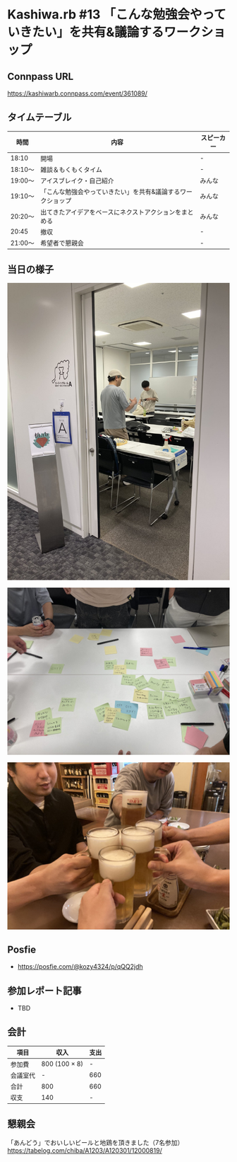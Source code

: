 # Kashiwa.rb #13 「こんな勉強会やっていきたい」を共有&議論するワークショップ

## Connpass URL

https://kashiwarb.connpass.com/event/361089/

## タイムテーブル

| 時間 | 内容 | スピーカー |
| --- | --- | --- |
| 18:10 | 開場 | - |
| 18:10〜	| 雑談＆もくもくタイム | - |
| 19:00〜	| アイスブレイク・自己紹介 | みんな |
| 19:10〜 | 「こんな勉強会やっていきたい」を共有&議論するワークショップ | みんな |
| 20:20〜 | 出てきたアイデアをベースにネクストアクションをまとめる | みんな |
| 20:45 | 撤収 | - |
| 21:00〜 | 希望者で懇親会 | - |

## 当日の様子

![](./photos/2025-07-24_001.jpg)

![](./photos/2025-07-24_002.jpg)

![](./photos/2025-07-24_003.jpg)

## Posfie

- https://posfie.com/@kozy4324/p/qQQ2jdh

## 参加レポート記事

- TBD

## 会計

| 項目 | 収入 | 支出 |
| --- | --- | --- |
| 参加費 | 800 (100 × 8) | - |
| 会議室代 | - | 660 |
| 合計 | 800 | 660 |
| 収支 | 140 | - |

## 懇親会

「あんどう」でおいしいビールと地鶏を頂きました（7名参加）
https://tabelog.com/chiba/A1203/A120301/12000819/
